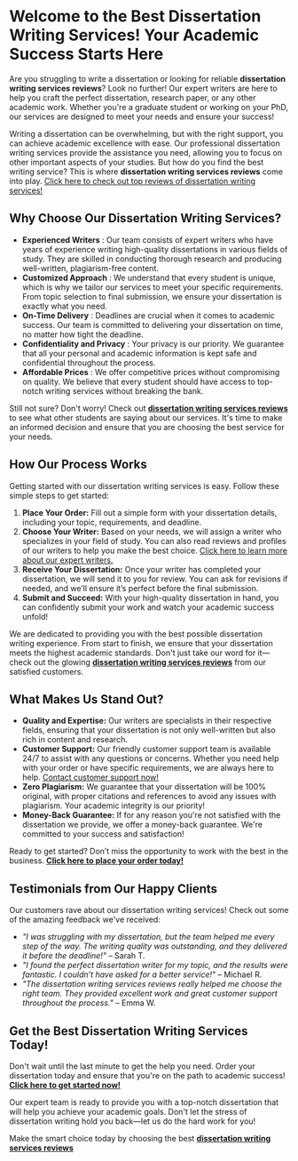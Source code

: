# Welcome to the Best Dissertation Writing Services! Your Academic Success Starts Here

Are you struggling to write a dissertation or looking for reliable **dissertation writing services reviews**? Look no further! Our expert writers are here to help you craft the perfect dissertation, research paper, or any other academic work. Whether you're a graduate student or working on your PhD, our services are designed to meet your needs and ensure your success!

Writing a dissertation can be overwhelming, but with the right support, you can achieve academic excellence with ease. Our professional dissertation writing services provide the assistance you need, allowing you to focus on other important aspects of your studies. But how do you find the best writing service? This is where **dissertation writing services reviews** come into play. [Click here to check out top reviews of dissertation writing services!](https://tinyurl.com/topessay?keyword=dissertation+writing+services+reviews)

## Why Choose Our Dissertation Writing Services?

- **Experienced Writers** : Our team consists of expert writers who have years of experience writing high-quality dissertations in various fields of study. They are skilled in conducting thorough research and producing well-written, plagiarism-free content.
- **Customized Approach** : We understand that every student is unique, which is why we tailor our services to meet your specific requirements. From topic selection to final submission, we ensure your dissertation is exactly what you need.
- **On-Time Delivery** : Deadlines are crucial when it comes to academic success. Our team is committed to delivering your dissertation on time, no matter how tight the deadline.
- **Confidentiality and Privacy** : Your privacy is our priority. We guarantee that all your personal and academic information is kept safe and confidential throughout the process.
- **Affordable Prices** : We offer competitive prices without compromising on quality. We believe that every student should have access to top-notch writing services without breaking the bank.

Still not sure? Don't worry! Check out [**dissertation writing services reviews**](https://tinyurl.com/topessay?keyword=dissertation+writing+services+reviews) to see what other students are saying about our services. It's time to make an informed decision and ensure that you are choosing the best service for your needs.

## How Our Process Works

Getting started with our dissertation writing services is easy. Follow these simple steps to get started:

1. **Place Your Order:** Fill out a simple form with your dissertation details, including your topic, requirements, and deadline.
2. **Choose Your Writer:** Based on your needs, we will assign a writer who specializes in your field of study. You can also read reviews and profiles of our writers to help you make the best choice. [Click here to learn more about our expert writers.](https://tinyurl.com/topessay?keyword=dissertation+writing+services+reviews)
3. **Receive Your Dissertation:** Once your writer has completed your dissertation, we will send it to you for review. You can ask for revisions if needed, and we’ll ensure it’s perfect before the final submission.
4. **Submit and Succeed:** With your high-quality dissertation in hand, you can confidently submit your work and watch your academic success unfold!

We are dedicated to providing you with the best possible dissertation writing experience. From start to finish, we ensure that your dissertation meets the highest academic standards. Don't just take our word for it—check out the glowing [**dissertation writing services reviews**](https://tinyurl.com/topessay?keyword=dissertation+writing+services+reviews) from our satisfied customers.

## What Makes Us Stand Out?

- **Quality and Expertise:** Our writers are specialists in their respective fields, ensuring that your dissertation is not only well-written but also rich in content and research.
- **Customer Support:** Our friendly customer support team is available 24/7 to assist with any questions or concerns. Whether you need help with your order or have specific requirements, we are always here to help. [Contact customer support now!](https://tinyurl.com/topessay?keyword=dissertation+writing+services+reviews)
- **Zero Plagiarism:** We guarantee that your dissertation will be 100% original, with proper citations and references to avoid any issues with plagiarism. Your academic integrity is our priority!
- **Money-Back Guarantee:** If for any reason you're not satisfied with the dissertation we provide, we offer a money-back guarantee. We're committed to your success and satisfaction!

Ready to get started? Don’t miss the opportunity to work with the best in the business. [**Click here to place your order today!**](https://tinyurl.com/topessay?keyword=dissertation+writing+services+reviews)

## Testimonials from Our Happy Clients

Our customers rave about our dissertation writing services! Check out some of the amazing feedback we've received:

- _"I was struggling with my dissertation, but the team helped me every step of the way. The writing quality was outstanding, and they delivered it before the deadline!"_ – Sarah T.
- _"I found the perfect dissertation writer for my topic, and the results were fantastic. I couldn’t have asked for a better service!"_ – Michael R.
- _"The dissertation writing services reviews really helped me choose the right team. They provided excellent work and great customer support throughout the process."_ – Emma W.

## Get the Best Dissertation Writing Services Today!

Don't wait until the last minute to get the help you need. Order your dissertation today and ensure that you're on the path to academic success! [**Click here to get started now!**](https://tinyurl.com/topessay?keyword=dissertation+writing+services+reviews)

Our expert team is ready to provide you with a top-notch dissertation that will help you achieve your academic goals. Don't let the stress of dissertation writing hold you back—let us do the hard work for you!

Make the smart choice today by choosing the best [**dissertation writing services reviews**](https://tinyurl.com/topessay?keyword=dissertation+writing+services+reviews)
